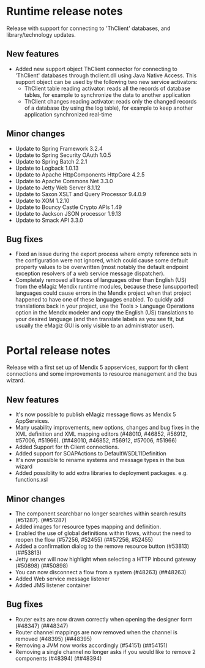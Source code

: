 # Runtime release notes
Release with support for connecting to 'ThClient' databases, and library/technology updates.
## New features
- Added new support object ThClient connector for connecting to 'ThClient' databases through thclient.dll using Java Native Access. This support object can be used by the following two new service activators:
  - ThClient table reading activator: reads all the records of database tables, for example to synchronize the data to another application
  - ThClient changes reading activator: reads only the changed records of a database (by using the log table), for example to keep another application synchronized real-time
## Minor changes
- Update to Spring Framework 3.2.4
- Update to Spring Security OAuth 1.0.5
- Update to Spring Batch 2.2.1
- Update to Logback 1.0.13
- Update to Apache HttpComponents HttpCore 4.2.5
- Update to Apache Commons Net 3.3.0
- Update to Jetty Web Server 8.1.12
- Update to Saxon XSLT and Query Processor 9.4.0.9
- Update to XOM 1.2.10
- Update to Bouncy Castle Crypto APIs 1.49
- Update to Jackson JSON processor 1.9.13
- Update to Smack API 3.3.0
## Bug fixes
- Fixed an issue during the export process where empty reference sets in the configuration were not ignored, which could cause some default property values to be overwritten (most notably the default endpoint exception resolvers of a web service message dispatcher).
- Completely removed all traces of languages other than English (US) from the eMagiz Mendix runtime modules, because these (unsupported) languages could cause errors in the Mendix project when that project happened to have one of these languages enabled. To quickly add translations back in your project, use the Tools > Language Operations option in the Mendix modeler and copy the English (US) translations to your desired language (and then translate labels as you see fit, but usually the eMagiz GUI is only visible to an administrator user).

# Portal release notes
Release with a first set up of Mendix 5 appservices, support for th client connections and some improvements to resource management and the bus wizard.
## New features
- It's now possible to publish eMagiz message flows as Mendix 5 AppServices.
- Many usability improvements, new options, changes and bug fixes in the XML definition and XML mapping editors (#48010, #46852, #56912, #57006, #51966). (##48010, #46852, #56912, #57006, #51966)
- Added Support for th Client connections.
- Added support for SOAPActions to DefaultWSDL11Definition
- It's now possible to rename systems and message types in the bus wizard
- Added possiblity to add extra libraries to deployment packages. e.g. functions.xsl
## Minor changes
- The component searchbar no longer searches within search results (#51287). (##51287)
- Added images for resource types mapping and definition.
- Enabled the use of global definitions within flows, without the need to reopen the flow (#57256, #52455) (##57256, #52455)
- Added a confirmation dialog to the remove resource button (#53813) (##53813)
- Jetty server will now highlight when selecting a HTTP inbound gateway (#50898) (##50898)
- You can now disconnect a flow from a system (#48263) (##48263)
- Added Web service message listener
- Added JMS listener container
## Bug fixes
- Router exits are now drawn correctly when opening the designer form (#48347) (##48347)
- Router channel mappings are now removed when the channel is removed (#48395) (##48395)
- Removing a JVM now works accordingly (#54151) (##54151)
- Removing a single channel no longer asks if you would like to remove 2 components (#48394) (##48394)
